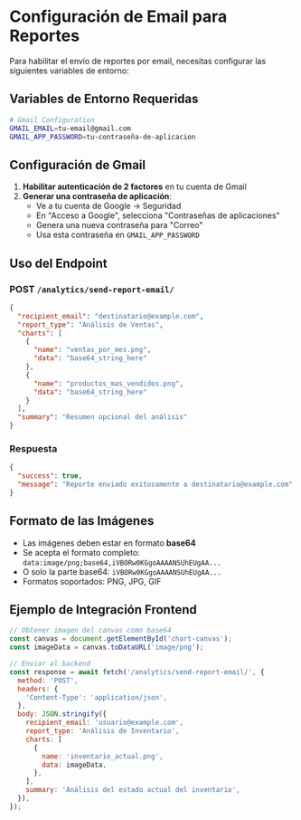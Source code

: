 # Configuración de Email para Reportes

Para habilitar el envío de reportes por email, necesitas configurar las siguientes variables de entorno:

## Variables de Entorno Requeridas

```bash
# Gmail Configuration
GMAIL_EMAIL=tu-email@gmail.com
GMAIL_APP_PASSWORD=tu-contraseña-de-aplicacion
```

## Configuración de Gmail

1. **Habilitar autenticación de 2 factores** en tu cuenta de Gmail
2. **Generar una contraseña de aplicación**:
   - Ve a tu cuenta de Google → Seguridad
   - En "Acceso a Google", selecciona "Contraseñas de aplicaciones"
   - Genera una nueva contraseña para "Correo"
   - Usa esta contraseña en `GMAIL_APP_PASSWORD`

## Uso del Endpoint

### POST `/analytics/send-report-email/`

```json
{
  "recipient_email": "destinatario@example.com",
  "report_type": "Análisis de Ventas",
  "charts": [
    {
      "name": "ventas_por_mes.png",
      "data": "base64_string_here"
    },
    {
      "name": "productos_mas_vendidos.png",
      "data": "base64_string_here"
    }
  ],
  "summary": "Resumen opcional del análisis"
}
```

### Respuesta

```json
{
  "success": true,
  "message": "Reporte enviado exitosamente a destinatario@example.com"
}
```

## Formato de las Imágenes

- Las imágenes deben estar en formato **base64**
- Se acepta el formato completo: `data:image/png;base64,iVBORw0KGgoAAAANSUhEUgAA...`
- O solo la parte base64: `iVBORw0KGgoAAAANSUhEUgAA...`
- Formatos soportados: PNG, JPG, GIF

## Ejemplo de Integración Frontend

```javascript
// Obtener imagen del canvas como base64
const canvas = document.getElementById('chart-canvas');
const imageData = canvas.toDataURL('image/png');

// Enviar al backend
const response = await fetch('/analytics/send-report-email/', {
  method: 'POST',
  headers: {
    'Content-Type': 'application/json',
  },
  body: JSON.stringify({
    recipient_email: 'usuario@example.com',
    report_type: 'Análisis de Inventario',
    charts: [
      {
        name: 'inventario_actual.png',
        data: imageData,
      },
    ],
    summary: 'Análisis del estado actual del inventario',
  }),
});
```
